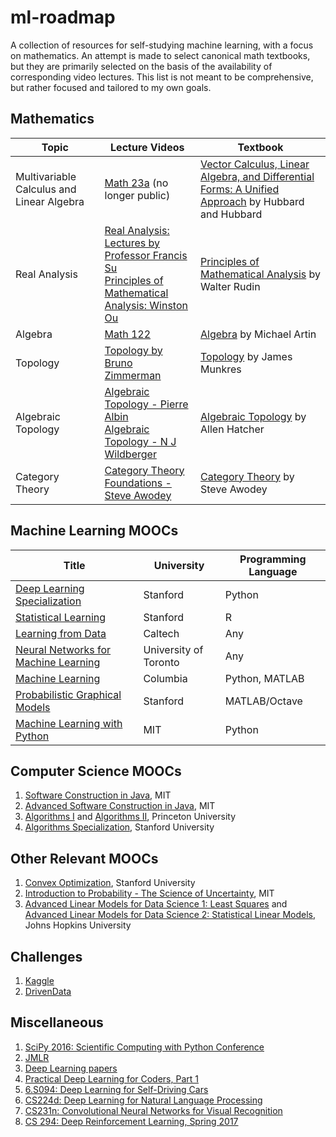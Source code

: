 # ml-roadmap
A collection of resources for self-studying machine learning, with a focus on mathematics. An attempt is made to select canonical math textbooks, but they are primarily selected on the basis of the availability of corresponding video lectures. This list is not meant to be comprehensive, but rather focused and tailored to my own goals. 

## Mathematics

| Topic | Lecture Videos | Textbook |  
| --- | --- | --- |  
| Multivariable Calculus and Linear Algebra | [Math 23a](https://canvas.harvard.edu/courses/18236) (no longer public) | [Vector Calculus, Linear Algebra, and Differential Forms: A Unified Approach](http://www.goodreads.com/book/show/631871.Vector_Calculus_Linear_Algebra_and_Differential_Forms?from_search=true) by Hubbard and Hubbard |  
| Real Analysis | [Real Analysis: Lectures by Professor Francis Su](https://www.youtube.com/playlist?list=PL0E754696F72137EC) <br> [Principles of Mathematical Analysis: Winston Ou](https://www.youtube.com/playlist?list=PLun8-Z_lTkC6qJF1sVh3_Hx7aL6FPd0IN)| [Principles of Mathematical Analysis](http://www.goodreads.com/book/show/292079.Principles_of_Mathematical_Analysis) by Walter Rudin |  
| Algebra | [Math 122](http://wayback.archive-it.org/3671/20150528171650/https://www.extension.harvard.edu/open-learning-initiative/abstract-algebra) | [Algebra](http://www.goodreads.com/book/show/1247754.Algebra?from_search=true) by Michael Artin |  
| Topology | [Topology by Bruno Zimmerman](https://www.youtube.com/watch?v=PXIcas22MtQ&list=PLLq_gUfXAnkl8bjQh-hGQ9u24xZP9x0dx) | [Topology](http://www.goodreads.com/book/show/116418.Topology) by James Munkres |  
| Algebraic Topology | [Algebraic Topology - Pierre Albin](https://www.youtube.com/playlist?list=PLpRLWqLFLVTCL15U6N3o35g4uhMSBVA2b) <br>  [Algebraic Topology - N J Wildberger](https://www.youtube.com/playlist?list=PL6763F57A61FE6FE8) | [Algebraic Topology](https://www.goodreads.com/book/show/108087.Algebraic_Topology) by Allen Hatcher|  
| Category Theory | [Category Theory Foundations - Steve Awodey](https://www.youtube.com/playlist?list=PLGCr8P_YncjVjwAxrifKgcQYtbZ3zuPlb) | [Category Theory](https://www.goodreads.com/book/show/2047855.Category_Theory) by Steve Awodey |  


## Machine Learning MOOCs
| Title | University | Programming Language |  
| --- | --- | --- |     
| [Deep Learning Specialization](https://www.coursera.org/specializations/deep-learning) | Stanford | Python |  
| [Statistical Learning](https://lagunita.stanford.edu/courses/HumanitiesSciences/StatLearning/Winter2016/about) | Stanford |   R |   
| [Learning from Data](https://www.edx.org/course/learning-data-introductory-machine-caltechx-cs1156x) | Caltech | Any |   
| [Neural Networks for Machine Learning](https://www.coursera.org/learn/neural-networks) | University of Toronto | Any |  
| [Machine Learning](https://www.edx.org/course/machine-learning-columbiax-csmm-102x) | Columbia | Python, MATLAB |  
| [Probabilistic Graphical Models](https://www.coursera.org/specializations/probabilistic-graphical-models) | Stanford |   MATLAB/Octave | Graduate |  
| [Machine Learning with Python](https://www.edx.org/course/machine-learning-with-python-from-linear-models-to) | MIT | Python | Graduate |  


## Computer Science MOOCs
1. [Software Construction in Java](https://www.edx.org/course/software-construction-java-mitx-6-005-1x), MIT
2. [Advanced Software Construction in Java](https://www.edx.org/course/advanced-software-construction-java-mitx-6-005-2x), MIT
3. [Algorithms I](https://www.coursera.org/learn/introduction-to-algorithms) and [Algorithms II](https://www.coursera.org/learn/java-data-structures-algorithms-2), Princeton University
4. [Algorithms Specialization](https://www.coursera.org/specializations/algorithms), Stanford University

## Other Relevant MOOCs
1. [Convex Optimization](https://lagunita.stanford.edu/courses/Engineering/CVX101/Winter2014/about), Stanford University
2. [Introduction to Probability - The Science of Uncertainty](https://www.edx.org/course/introduction-probability-science-mitx-6-041x-1), MIT
3. [Advanced Linear Models for Data Science 1: Least Squares](https://www.coursera.org/learn/linear-models) and [Advanced Linear Models for Data Science 2: Statistical Linear Models](https://www.coursera.org/learn/linear-models-2), Johns Hopkins University

## Challenges
1. [Kaggle](https://www.kaggle.com/)
2. [DrivenData](https://www.drivendata.org/)


## Miscellaneous
1. [SciPy 2016: Scientific Computing with Python Conference](https://www.youtube.com/playlist?list=PLYx7XA2nY5Gf37zYZMw6OqGFRPjB1jCy6)
2. [JMLR](http://www.jmlr.org/)
3. [Deep Learning papers](https://github.com/songrotek/Deep-Learning-Papers-Reading-Roadmap)
4. [Practical Deep Learning for Coders, Part 1](http://course.fast.ai/index.html)
5. [6.S094: Deep Learning for Self-Driving Cars](http://selfdrivingcars.mit.edu/)
6. [CS224d: Deep Learning for Natural Language Processing](http://cs224d.stanford.edu/)
7. [CS231n: Convolutional Neural Networks for Visual Recognition](http://cs231n.stanford.edu/)
8. [CS 294: Deep Reinforcement Learning, Spring 2017](http://rll.berkeley.edu/deeprlcourse/)
